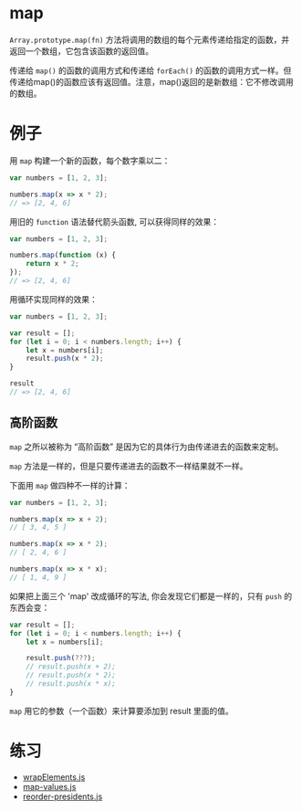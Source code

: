 # map

`Array.prototype.map(fn)` 方法将调用的数组的每个元素传递给指定的函数，并返回一个数组，它包含该函数的返回值。

传递给 `map()` 的函数的调用方式和传递给 `forEach()` 的函数的调用方式一样。但传递给map()的函数应该有返回值。注意，map()返回的是新数组：它不修改调用的数组。

# 例子

用 `map` 构建一个新的函数，每个数字乘以二：

```js
var numbers = [1, 2, 3];

numbers.map(x => x * 2);
// => [2, 4, 6]
```

用旧的 `function` 语法替代箭头函数, 可以获得同样的效果：

```js
var numbers = [1, 2, 3];

numbers.map(function (x) {
	return x * 2;
});
// => [2, 4, 6]
```

用循环实现同样的效果：

```js
var numbers = [1, 2, 3];

var result = [];
for (let i = 0; i < numbers.length; i++) {
	let x = numbers[i];
	result.push(x * 2);
}

result
// => [2, 4, 6]
```

## 高阶函数

`map` 之所以被称为 “高阶函数” 是因为它的具体行为由传递进去的函数来定制。

`map` 方法是一样的，但是只要传递进去的函数不一样结果就不一样。

下面用 `map` 做四种不一样的计算：

```js
var numbers = [1, 2, 3];

numbers.map(x => x + 2);
// [ 3, 4, 5 ]

numbers.map(x => x * 2);
// [ 2, 4, 6 ]

numbers.map(x => x * x);
// [ 1, 4, 9 ]
```

如果把上面三个 'map' 改成循环的写法, 你会发现它们都是一样的，只有 `push` 的东西会变：

```js
var result = [];
for (let i = 0; i < numbers.length; i++) {
	let x = numbers[i];

	result.push(???);
	// result.push(x + 2);
	// result.push(x * 2);
	// result.push(x * x);
}
```

`map` 用它的参数（一个函数）来计算要添加到 result 里面的值。

# 练习

+ [wrapElements.js](wrapElements.js)
+ [map-values.js](map-values.js)
+ [reorder-presidents.js](reorder-presidents.js)